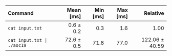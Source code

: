 | Command | Mean [ms] | Min [ms] | Max [ms] | Relative |
|:---|---:|---:|---:|---:|
| `cat input.txt` | 0.6 ± 0.2 | 0.3 | 1.6 | 1.00 |
| `cat input.txt \| ./aoc19` | 72.6 ± 0.5 | 71.8 | 77.0 | 122.06 ± 40.59 |
